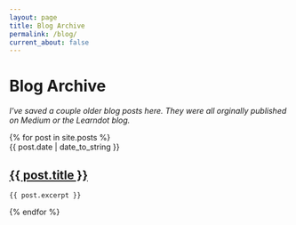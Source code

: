 ```yaml
---
layout: page
title: Blog Archive
permalink: /blog/
current_about: false
---
```


# Blog Archive

*I've saved a couple older blog posts here. They were all orginally published on Medium or the Learndot blog.*


<div class="posts">
  {% for post in site.posts %}
  <div class="post">
      <span class="post-date">{{ post.date | date_to_string }}</span>
    <h2 class="post-title">
      <a href="{{ post.url }}">
        {{ post.title }}
      </a>
    </h2>

    {{ post.excerpt }}
    
  </div>
  {% endfor %}
</div>


<!-- 
<div class="pagination">
  {% if paginator.next_page %}
    <a class="pagination-item older" href="{{ site.baseurl }}page{{paginator.next_page}}">Older</a>
  {% else %}
    <span class="pagination-item older">Older</span>
  {% endif %}
  {% if paginator.previous_page %}
    {% if paginator.page == 2 %}
      <a class="pagination-item newer" href="{{ site.baseurl }}">Newer</a>
    {% else %}
      <a class="pagination-item newer" href="{{ site.baseurl }}page{{paginator.previous_page}}">Newer</a>
    {% endif %}
  {% else %}
    <span class="pagination-item newer">Newer</span>
  {% endif %}
</div> -->
